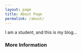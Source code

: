 ```yaml
---
layout: page
title: About Page
permalink: /about/
---
```


I am a student, and this is my blog...

### More Information

